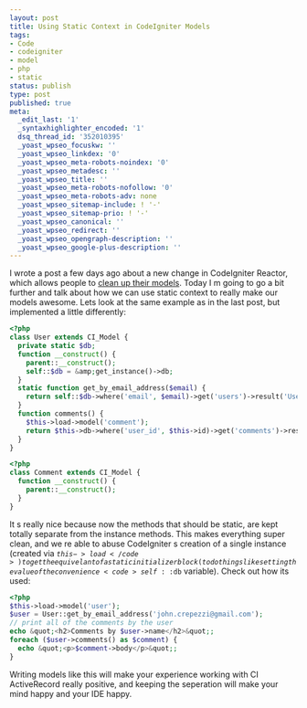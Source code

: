 ```yaml
---
layout: post
title: Using Static Context in CodeIgniter Models
tags:
- Code
- codeigniter
- model
- php
- static
status: publish
type: post
published: true
meta:
  _edit_last: '1'
  _syntaxhighlighter_encoded: '1'
  dsq_thread_id: '352010395'
  _yoast_wpseo_focuskw: ''
  _yoast_wpseo_linkdex: '0'
  _yoast_wpseo_meta-robots-noindex: '0'
  _yoast_wpseo_metadesc: ''
  _yoast_wpseo_title: ''
  _yoast_wpseo_meta-robots-nofollow: '0'
  _yoast_wpseo_meta-robots-adv: none
  _yoast_wpseo_sitemap-include: ! '-'
  _yoast_wpseo_sitemap-prio: ! '-'
  _yoast_wpseo_canonical: ''
  _yoast_wpseo_redirect: ''
  _yoast_wpseo_opengraph-description: ''
  _yoast_wpseo_google-plus-description: ''
---
```

I wrote a post a few days ago about a new change in CodeIgniter Reactor, which allows people to <a href="http://seejohncode.com/2011/02/12/codeigniter-model-instances">clean up their models</a>. Today I m going to go a bit further and talk about how we can use static context to really make our models awesome. Lets look at the same example as in the last post, but implemented a little differently:

``` php
<?php
class User extends CI_Model {
  private static $db;
  function __construct() {
    parent::__construct();
    self::$db = &amp;get_instance()->db;
  }
  static function get_by_email_address($email) {
    return self::$db->where('email', $email)->get('users')->result('User');
  }
  function comments() {
    $this->load->model('comment');
    return $this->db->where('user_id', $this->id)->get('comments')->result('Comment');
  }
}
```

``` php
<?php
class Comment extends CI_Model {
  function __construct() {
    parent::__construct();
  }
}
```

It s really nice because now the methods that should be static, are kept totally separate from the instance methods. This makes everything super clean, and we re able to abuse CodeIgniter s creation of a single instance (created via <code>$this->load</code>) to get the equivelant of a static initializer block (to do things like setting the value of the convenience <code>self::$db</code> variable). Check out how its used:

``` php
<?php
$this->load->model('user');
$user = User::get_by_email_address('john.crepezzi@gmail.com');
// print all of the comments by the user
echo &quot;<h2>Comments by $user->name</h2>&quot;;
foreach ($user->comments() as $comment) {
  echo &quot;<p>$comment->body</p>&quot;;
}
```

Writing models like this will make your experience working with CI ActiveRecord really positive, and keeping the seperation will make your mind happy and your IDE happy.
